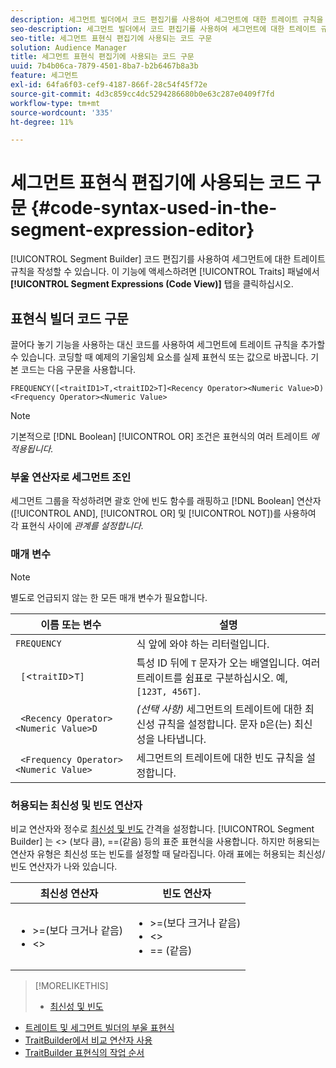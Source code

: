```yaml
---
description: 세그먼트 빌더에서 코드 편집기를 사용하여 세그먼트에 대한 트레이트 규칙을 작성할 수 있습니다. 트레이트 패널에서 세그먼트 표현식(코드 보기) 탭을 클릭하여 이 기능에 액세스합니다.
seo-description: 세그먼트 빌더에서 코드 편집기를 사용하여 세그먼트에 대한 트레이트 규칙을 작성할 수 있습니다. 트레이트 패널에서 세그먼트 표현식(코드 보기) 탭을 클릭하여 이 기능에 액세스합니다.
seo-title: 세그먼트 표현식 편집기에 사용되는 코드 구문
solution: Audience Manager
title: 세그먼트 표현식 편집기에 사용되는 코드 구문
uuid: 7b4b06ca-7879-4501-8ba7-b2b6467b8a3b
feature: 세그먼트
exl-id: 64fa6f03-cef9-4187-866f-28c54f45f72e
source-git-commit: 4d3c859cc4dc5294286680b0e63c287e0409f7fd
workflow-type: tm+mt
source-wordcount: '335'
ht-degree: 11%

---
```


# 세그먼트 표현식 편집기에 사용되는 코드 구문 {#code-syntax-used-in-the-segment-expression-editor}

[!UICONTROL Segment Builder] 코드 편집기를 사용하여 세그먼트에 대한 트레이트 규칙을 작성할 수 있습니다. 이 기능에 액세스하려면 [!UICONTROL Traits] 패널에서 **[!UICONTROL Segment Expressions (Code View)]** 탭을 클릭하십시오.

## 표현식 빌더 코드 구문

끌어다 놓기 기능을 사용하는 대신 코드를 사용하여 세그먼트에 트레이트 규칙을 추가할 수 있습니다. 코딩할 때 예제의 기울임체 요소를 실제 표현식 또는 값으로 바꿉니다. 기본 코드는 다음 구문을 사용합니다.

```
FREQUENCY([<traitID1>T,<traitID2>T]<Recency Operator><Numeric Value>D)
<Frequency Operator><Numeric Value>
```

>[!NOTE]
>
>기본적으로 [!DNL Boolean] [!UICONTROL OR] 조건은 표현식의 여러 트레이트 *에 적용됩니다.*

### 부울 연산자로 세그먼트 조인

세그먼트 그룹을 작성하려면 괄호 안에 빈도 함수를 래핑하고 [!DNL Boolean] 연산자([!UICONTROL AND], [!UICONTROL OR] 및 [!UICONTROL NOT])를 사용하여 각 표현식 사이에 *관계를 설정합니다.*

### 매개 변수

>[!NOTE]
>
>별도로 언급되지 않는 한 모든 매개 변수가 필요합니다.

| 이름 또는 변수 | 설명 |
|---|---|
| `FREQUENCY` | 식 앞에 와야 하는 리터럴입니다. |
| ` [`&lt;`traitID`>`T]` | 특성 ID 뒤에 `T` 문자가 오는 배열입니다. 여러 트레이트를 쉼표로 구분하십시오. 예, `[123T, 456T]`. |
| ` <Recency Operator><Numeric Value>D` | *(선택 사항)* 세그먼트의 트레이트에 대한 최신성 규칙을 설정합니다. 문자 `D`은(는) 최신성을 나타냅니다. |
| ` <Frequency Operator><Numeric Value>` | 세그먼트의 트레이트에 대한 빈도 규칙을 설정합니다. |

### 허용되는 최신성 및 빈도 연산자

비교 연산자와 정수로 [최신성 및 빈도](../../features/segments/recency-and-frequency.md) 간격을 설정합니다. [!UICONTROL Segment Builder] 는  &lt;> (보다 큼), ==(같음) 등의 표준 표현식을 사용합니다. 하지만 허용되는 연산자 유형은 최신성 또는 빈도를 설정할 때 달라집니다. 아래 표에는 허용되는 최신성/빈도 연산자가 나와 있습니다.

<table id="table_2F92617CB472442BA5639E24DB4E43D3"> 
 <thead> 
  <tr> 
   <th colname="col1" class="entry"> 최신성 연산자 </th> 
   <th colname="col2" class="entry"> 빈도 연산자 </th> 
  </tr> 
 </thead>
 <tbody> 
  <tr> 
   <td colname="col1"> 
    <ul id="ul_66D11A34097648A997BA5C6CCC38503A"> 
     <li id="li_EA0B607E58834E62B427C0B7626C2BD1">&gt;=(보다 크거나 같음) </li> 
     <li id="li_CFE3D2DBEF424093A0497A70324D5B31">&lt;&gt; </li> 
    </ul> </td> 
   <td colname="col2"> 
    <ul id="ul_A5A38BCD71B844F0B5FB28256069F87E"> 
     <li id="li_EA17C353214E4C2EA2B70169C94A2E53">&gt;=(보다 크거나 같음) </li> 
     <li id="li_87CE5CCC6B44446BB2FD0AAD47712368">&lt;&gt; </li> 
     <li id="li_7E922AEF3A524E78A18A9F6ECBF7460B">== (같음) </li> 
    </ul> </td> 
  </tr> 
 </tbody> 
</table>

>[!MORELIKETHIS]
>
>* [최신성 및 빈도](../../features/segments/recency-and-frequency.md)
* [트레이트 및 세그먼트 빌더의 부울 표현식](../../reference/boolean-expressions-tsb.md)
* [TraitBuilder에서 비교 연산자 사용](../../features/traits/trait-comparison-operators.md)
* [TraitBuilder 표현식의 작업 순서](../../features/traits/trait-operator-precedence.md)

